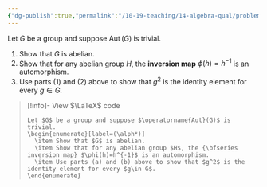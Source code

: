 ```yaml
---
{"dg-publish":true,"permalink":"/10-19-teaching/14-algebra-qual/problem-from-past-exams/group-theory/a-group-with-a-trivial-automorphism-group-2/","tags":["group_theory"],"updated":"2025-03-21T08:37:13-07:00"}
---
```


Let $G$ be a group and suppose $\operatorname{Aut}(G)$ is trivial.

1. Show that $G$ is abelian.
2. Show that for any abelian group $H$, the **inversion map** $\phi(h)=h^{-1}$ is an automorphism.
3. Use parts (1) and (2) above to show that $g^2$ is the identity element for every $g\in G$.

> [!info]- View $\LaTeX$ code
> ```
> Let $G$ be a group and suppose $\operatorname{Aut}(G)$ is trivial.
> \begin{enumerate}[label=(\alph*)]
> 	\item Show that $G$ is abelian.
> 	\item Show that for any abelian group $H$, the {\bfseries inversion map} $\phi(h)=h^{-1}$ is an automorphism.
> 	\item Use parts (a) and (b) above to show that $g^2$ is the identity element for every $g\in G$.
> \end{enumerate}
> ```